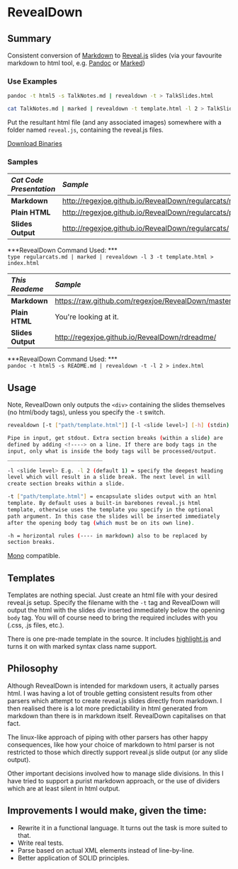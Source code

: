 RevealDown
==========

Summary
-------

Consistent conversion of [Markdown](http://daringfireball.net/projects/markdown/) to [Reveal.js](http://lab.hakim.se/reveal-js/) slides (via your favourite markdown to html tool, e.g. [Pandoc](http://johnmacfarlane.net/pandoc/) or [Marked](https://github.com/chjj/marked))

### Use Examples

``` bash
pandoc -t html5 -s TalkNotes.md | revealdown -t > TalkSlides.html
```

``` bash
cat TalkNotes.md | marked | revealdown -t template.html -l 2 > TalkSlides.html
```

Put the resultant html file (and any associated images) somewhere with a folder named `reveal.js`, containing the reveal.js files.

[Download Binaries](https://github.com/regexjoe/RevealDown/releases)

### Samples

*Cat Code Presentation*|*Sample*
:---|:---
**Markdown**|<http://regexjoe.github.io/RevealDown/regularcats/regularcats.md>
**Plain HTML**|<http://regexjoe.github.io/RevealDown/regularcats/plain.html>
**Slides Output**|<http://regexjoe.github.io/RevealDown/regularcats/>

***RevealDown Command Used: ***   
`type regularcats.md | marked | revealdown -l 3 -t template.html > index.html`

<!---->

*This Reademe*|*Sample*
:---|:---
**Markdown**|<https://raw.github.com/regexjoe/RevealDown/master/README.md>
**Plain HTML**|You're looking at it.
**Slides Output**|<http://regexjoe.github.io/RevealDown/rdreadme/>

***RevealDown Command Used: ***  
`pandoc -t html5 -s README.md | revealdown -t -l 2 > index.html`


Usage
-----
Note, RevealDown only outputs the `<div>` containing the slides themselves (no html/body tags), unless you specify the `-t` switch.

``` bash
revealdown [-t ["path/template.html"]] [-l <slide level>] [-h] (stdin)

Pipe in input, get stdout. Extra section breaks (within a slide) are
defined by adding <!----> on a line. If there are body tags in the 
input, only what is inside the body tags will be processed/output.
______________________________   

-l <slide level> E.g. -l 2 (default 1) = specify the deepest heading 
level which will result in a slide break. The next level in will 
create section breaks within a slide.

-t ["path/template.html"] = encapsulate slides output with an html 
template. By default uses a built-in barebones reveal.js html 
template, otherwise uses the template you specify in the optional 
path argument. In this case the slides will be inserted immediately 
after the opening body tag (which must be on its own line).

-h = horizontal rules (---- in markdown) also to be replaced by 
section breaks.
```

[Mono](http://www.mono-project.com) compatible.

Templates
---------
Templates are nothing special. Just create an html file with your desired reveal.js setup. Specify the filename with the `-t` tag and RevealDown will output the html with the slides div inserted immediately below the opening `body` tag. You will of course need to bring the required includes with you (.css, .js files, etc.).

There is one pre-made template in the source. It includes [highlight.js](http://highlightjs.org/) and turns it on with marked syntax class name support.

Philosophy
----------
Although RevealDown is intended for markdown users, it actually parses html. I was having a lot of trouble getting consistent results from other parsers which attempt to create reveal.js slides directly from markdown. I then realised there is a lot more predictability in html generated from markdown than there is in markdown itself. RevealDown capitalises on that fact.

<!---->

The linux-like approach of piping with other parsers has other happy consequences, like how your choice of markdown to html parser is not restricted to those which directly support reveal.js slide output (or any slide output). 

Other important decisions involved how to manage slide divisions. In this I have tried to support a purist markdown approach, or the use of dividers which are at least silent in html output.

Improvements I would make, given the time:
-----------------------------------------
- Rewrite it in a functional language. It turns out the task is more suited to that.
- Write real tests.
- Parse based on actual XML elements instead of line-by-line.
- Better application of SOLID principles.  
